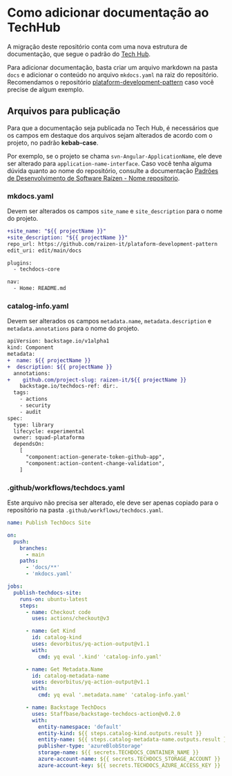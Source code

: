 ﻿# Como adicionar documentação ao TechHub

A migração deste repositório conta com uma nova estrutura de documentação, que segue o padrão do [Tech Hub](https://tech-hub.raizen.com/). 

Para adicionar documentação, basta criar um arquivo markdown na pasta `docs` e adicionar o conteúdo no arquivo `mkdocs.yaml` na raiz do repositório. Recomendamos o repositório [plataform-development-pattern](https://github.com/raizen-it/plataform-development-pattern) caso você precise de algum exemplo.

## Arquivos para publicação
Para que a documentação seja publicada no Tech Hub, é necessários que os campos em destaque dos arquivos sejam alterados de acordo com o projeto, no padrão **kebab-case**. 

Por exemplo, se o projeto se chama `svn-Angular-ApplicationName`, ele deve ser alterado para `application-name-interface`. Caso você tenha alguma dúvida quanto ao nome do repositório, consulte a documentação [Padrões de Desenvolvimento de Software Raízen - Nome repositorio](https://tech-hub.raizen.com/docs/default/component/plataform-development-pattern/padroes-dev/nome-repositorio/).

### mkdocs.yaml
Devem ser alterados os campos `site_name` e `site_description` para o nome do projeto.

```diff
+site_name: "${{ projectName }}"
+site_description: "${{ projectName }}"
repo_url: https://github.com/raizen-it/plataform-development-pattern
edit_uri: edit/main/docs

plugins:
  - techdocs-core

nav:
  - Home: README.md
```

### catalog-info.yaml
Devem ser alterados os campos `metadata.name`, `metadata.description` e `metadata.annotations` para o nome do projeto.

```diff
apiVersion: backstage.io/v1alpha1
kind: Component
metadata:
+  name: ${{ projectName }}
+  description: ${{ projectName }}
  annotations:
+    github.com/project-slug: raizen-it/${{ projectName }}
    backstage.io/techdocs-ref: dir:.
  tags:
    - actions
    - security
    - audit
spec:
  type: library
  lifecycle: experimental
  owner: squad-plataforma
  dependsOn:
    [
      "component:action-generate-token-github-app",
      "component:action-content-change-validation",
    ]
```

### .github/workflows/techdocs.yaml
Este arquivo não precisa ser alterado, ele deve ser apenas copiado para o repositório na pasta `.github/workflows/techdocs.yaml`.

```yaml
name: Publish TechDocs Site

on:
  push:
    branches:
      - main
    paths:
      - 'docs/**'
      - 'mkdocs.yaml'

jobs:
  publish-techdocs-site:
    runs-on: ubuntu-latest
    steps:
      - name: Checkout code
        uses: actions/checkout@v3

      - name: Get Kind
        id: catalog-kind
        uses: devorbitus/yq-action-output@v1.1
        with:
          cmd: yq eval '.kind' 'catalog-info.yaml'

      - name: Get Metadata.Name
        id: catalog-metadata-name
        uses: devorbitus/yq-action-output@v1.1
        with:
          cmd: yq eval '.metadata.name' 'catalog-info.yaml'

      - name: Backstage TechDocs
        uses: Staffbase/backstage-techdocs-action@v0.2.0
        with:
          entity-namespace: 'default'
          entity-kind: ${{ steps.catalog-kind.outputs.result }}
          entity-name: ${{ steps.catalog-metadata-name.outputs.result }}
          publisher-type: 'azureBlobStorage'
          storage-name: ${{ secrets.TECHDOCS_CONTAINER_NAME }}
          azure-account-name: ${{ secrets.TECHDOCS_STORAGE_ACCOUNT }}
          azure-account-key: ${{ secrets.TECHDOCS_AZURE_ACCESS_KEY }}
```